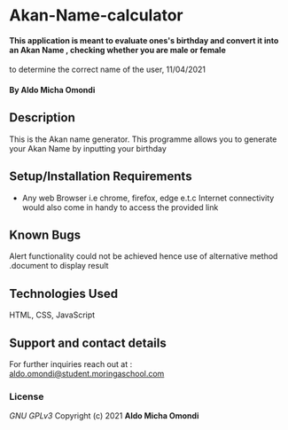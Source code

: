 # Akan-Name-calculator
#### This application is meant to evaluate ones's birthday and convert it into an Akan Name , checking whether you are male or female 
to determine the correct name of the user, 11/04/2021
#### By **Aldo Micha Omondi**
## Description
This is the Akan name generator. This programme allows you to generate your Akan Name by inputting your birthday  
## Setup/Installation Requirements
* Any web Browser i.e chrome, firefox, edge e.t.c
Internet connectivity would also come in handy to access the provided link
## Known Bugs
Alert functionality  could not be achieved hence use of alternative method .document to display result 
## Technologies Used
HTML, CSS, JavaScript 
## Support and contact details
For further inquiries reach out at :
aldo.omondi@student.moringaschool.com
### License
*GNU GPLv3*
Copyright (c) 2021 **Aldo Micha Omondi**
